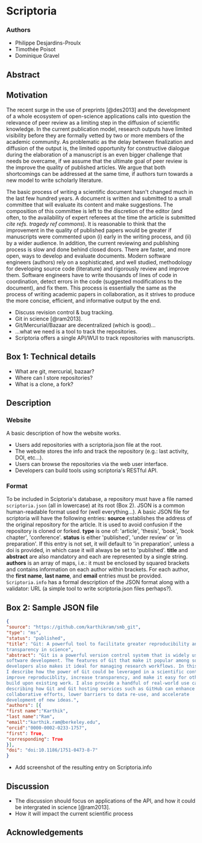 # Scriptoria

### Authors

* Philippe Desjardins-Proulx
* Timothée Poisot
* Dominique Gravel

## Abstract

## Motivation

The recent surge in the use of preprints [@des2013] and the development of
a whole ecosystem of open-science applications calls into question the
relevance of peer review as a limiting step in the diffusion of scientific
knowledge. In the current publication model, research outputs have limited
visibility before they are formally vetted by two or more members of the
academic community. As problematic as the delay between finalization and
diffusion of the output is, the limited opportunity for constructive dialogue
during the elaboration of a manuscript is an even bigger challenge that needs
be overcame, if we assume that the ultimate goal of peer review is the improve
the quality of published articles. We argue that both shortcomings can be
addressed at the same time, if authors turn towards a new model to write
scholarly literature.

The basic process of writing a scientific document hasn't changed much in the
last few hundred years. A document is written and submitted to a small
committee that will evaluate its content and make suggestions. The composition
of this committee is left to the discretion of the editor (and often, to the
availability of expert referees at the time the article is submitted
*cite refs. tragedy ref commons*). It is reasonable to think that the
improvement in the quality of published papers would be greater if
manuscripts were commented upon (i) early in the writing process, and (ii)
by a wider audience. In addition, the current reviewing and publishing
process is slow and done behind closed doors. There are faster, and more
open, ways to develop and evaluate documents. Modern software engineers
(authors) rely on a sophisticated, and well studied, methodology for
developing source code (literature) and rigorously review and improve them.
Software engineers have to write thousands of lines of code in coordination,
detect errors in the code (suggested modifications to the document), and fix
them. This process is essentially the same as the process of writing
academic papers in collaboration, as it strives to produce the more concise,
efficient, and informative output by the end.

* Discuss revision control & bug tracking.
* Git in science [@ram2013].
* Git/Mercurial/Bazaar are decentralized (which is good)...
* ...what we need is a tool to track the repositories.
* Scriptoria offers a single API/WUI to track repositories with manuscripts.

## Box 1: Technical details

* What are git, mercurial, bazaar?
* Where can I store repositories?
* What is a clone, a fork?

## Description

### Website

A basic description of how the website works.

* Users add repositories with a scriptoria.json file at the root.
* The website stores the info and track the repository (e.g.: last activity, DOI, etc...).
* Users can browse the repositories via the web user interface.
* Developers can build tools using scriptoria's RESTful API.

### Format

To be included in Sciptoria's database, a repository must have a file named
`scriptoria.json` (all in lowercase) at its root (Box 2). JSON is a common
human-readable format used for (well everything...).  A basic JSON file for
scriptoria will have the following entries: **source** establishes the address
of the original repository for the article. It is used to avoid confusion if
the repository is cloned or forked. **type** is one of: 'article', 'thesis',
'book', 'book chapter', 'conference'. **status** is either 'published',
'under review' or 'in preparation'.  If this entry is not set, it will
default to 'in preparation', unless a doi is provided, in which case it
will always be set to 'published'. **title** and **abstract** are also
mandatory and each are represented by a single string. **authors** is an
array of maps, i.e.: it must be enclosed by squared brackets and contains
information on each author within brackets. For each author, the **first
name**, **last name**, and **email** entries must be provided.
`Scriptoria.info` has a formal description of the JSON format along with
a validator: URL (a simple tool to write scriptoria.json files perhaps?).

## Box 2: Sample JSON file

``` json
{
"source": "https://github.com/karthikram/smb_git",
"type": "ms",
"status": "published",
"title": "Git: A powerful tool to facilitate greater reproducibility and
transparency in science",
"abstract": "Git is a powerful version control system that is widely used in
software development. The features of Git that make it popular among software
developers also makes it ideal for managing research workflows. In this article
I describe how the power of Git could be leveraged in a scientific context to
improve reproduciblity, increase transparency, and make it easy for others to
build upon existing work. I also provide a handful of real-world use cases
describing how Git and Git hosting services such as GitHub can enhance
collaborative efforts, lower barriers to data re-use, and accelerate
development of new ideas.",
"authors": [{
"first name":"Karthik",
"last name":"Ram",
"email":"karthik.ram@berkeley.edu",
"orcid":"0000-0002-0233-1757",
"first": True,
"corresponding": True
}],
"doi": "doi:10.1186/1751-0473-8-7"
}
```

* Add screenshot of the resulting entry on Scriptoria.info

## Discussion

* The discussion should focus on applications of the API, and how it could be intergrated in science [@ram2013].
* How it will impact the current scientific process

## Acknowledgements

